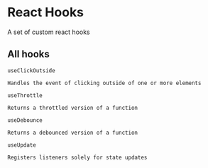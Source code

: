 # React Hooks
A set of custom react hooks

## All hooks
`useClickOutside`
```
Handles the event of clicking outside of one or more elements
```

`useThrottle`
```
Returns a throttled version of a function
```

`useDebounce`
```
Returns a debounced version of a function
```

`useUpdate`
```
Registers listeners solely for state updates
```